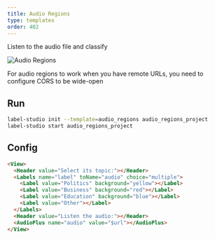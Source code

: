 ```yaml
---
title: Audio Regions
type: templates
order: 402
---
```


Listen to the audio file and classify

<img src="/images/screens/audio_regions.png" class="img-template-example" title="Audio Regions" />

<p class="tip">For audio regions to work when you have remote URLs, you need to configure CORS to be wide-open</p>

## Run

```bash
label-studio init --template=audio_regions audio_regions_project
label-studio start audio_regions_project 
```

## Config 

```html
<View>
  <Header value="Select its topic:"></Header>
  <Labels name="label" toName="audio" choice="multiple">
    <Label value="Politics" background="yellow"></Label>
    <Label value="Business" background="red"></Label>
    <Label value="Education" background="blue"></Label>
    <Label value="Other"></Label>
  </Labels>
  <Header value="Listen the audio:"></Header>
  <AudioPlus name="audio" value="$url"></AudioPlus>
</View>
```
